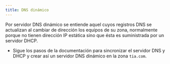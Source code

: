 ```yaml
---
title: DNS dinámico
---
```


Por servidor DNS dinámico se entiende aquel cuyos registros DNS se actualizan al cambiar de dirección los equipos de su zona, normalmente porque no tienen dirección IP estática sino que ésta es suministrada por un servidor DHCP.  
  
* Sigue los pasos de la documentación para sincronizar el servidor DNS y DHCP y crear así un servidor DNS dinámico en la zona `tia.com`.